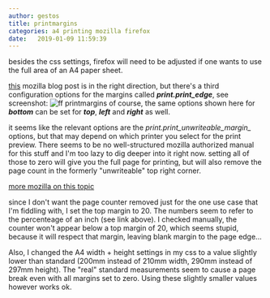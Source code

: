 ```yaml
---
author: gestos
title: printmargins
categories: a4 printing mozilla firefox
date:   2019-01-09 11:59:39
---
```

besides the css settings, firefox will need to be adjusted if one wants to use the full area of an A4 paper sheet.  

[this](https://support.mozilla.org/en-US/questions/1061569) mozilla blog post is in the right direction, but there's a third configuration options for the margins called ***print.print_edge***, see screenshot:
<img class="full" src="/images/printmargins_firefox.png" alt="ff printmargins" />
of course, the same options shown here for ***bottom*** can be set for ***top***, ***left*** and ***right*** as well.

it seems like the relevant options are the *print.print_unwriteable_margin_* options, but that may depend on which printer you select for the print preview. There seems to be no well-structured mozilla authorized manual for this stuff and I'm too lazy to dig deeper into it right now.
setting all of those to zero will give you the full page for printing, but will also remove the page count in the formerly "unwriteable" top right corner.

[more mozilla on this topic](https://wiki.mozilla.org/Firefox:Printing_and_Page_Setup)

since I don't want the page counter removed just for the one use case that I'm fiddling with, I set the top margin to 20. The numbers seem to refer to the percenteage of an inch (see link above). I checked manually, the counter won't appear below a top margin of 20, which seems stupid, because it will respect that margin, leaving blank margin to the page edge...

Also, I changed the A4 width + height settings in my css to a value slightly lower than standard (200mm instead of 210mm width, 290mm instead of 297mm height). The "real" standard measurements seem to cause a page break even with all margins set to zero. Using these slightly smaller values however works ok.
